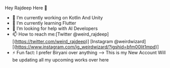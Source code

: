 Hey Rajdeep Here 👋

- 🔭 I’m currently working on Kotlin And Unity 
- 🌱 I’m currently learning Flutter
- 🤔 I’m looking for help with AI Developers
- 📫 How to reach me:[Twitter @weird_rajdeep][(https://twitter.com/weird_rajdeep)] 
[Instagram @weirdwizard][(https://www.instagram.com/ig_weirdwizard/?igshid=bfm00lit1mpd)]
- ⚡ Fun fact: I prefer Biryani over anything
--> This is my New Account Will be updating all my upcoming works over here 
